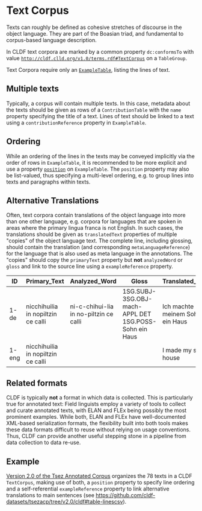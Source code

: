 # Text Corpus

Texts can roughly be defined as cohesive stretches of discourse in the object language. They are
part of the Boasian triad, and fundamental to corpus-based language description.

In CLDF text corpora are marked by a common property `dc:conformsTo` with value
[`http://cldf.clld.org/v1.0/terms.rdf#TextCorpus`](http://cldf.clld.org/v1.0/terms.rdf#TextCorpus)
on a `TableGroup`.

Text Corpora require only an [`ExampleTable`](../../components/examples), listing the lines of text.


## Multiple texts

Typically, a corpus will contain multiple texts. In this case, metadata about the texts should
be given as rows of a `ContributionTable` with the `name` property specifying the title of a text.
Lines of text should be linked to a text using a `contributionReference` property in `ExampleTable`.


## Ordering

While an ordering of the lines in the texts may be conveyed implicitly via the order of rows in
`ExampleTable`, it is recommended to be more explicit and use a property [`position`](http://cldf.clld.org/v1.0/terms.rdf#TextCorpus) on `ExampleTable`.
The `position` property may also be list-valued, thus specifying a multi-level ordering, e.g. to
group lines into texts and paragraphs within texts.


## Alternative Translations

Often, text corpora contain translations of the object language into more than one other language,
e.g. corpora for languages that are spoken in areas where the primary lingua franca is not English.
In such cases, the translations should be given as `translatedText` properties of multiple "copies"
of the object language text. The complete line, including glossing, should contain the translation
(and corresponding `metaLanguageReference`) for the language that is also used as meta language in
the annotations. The "copies" should copy the `primaryText` property but **not** `analyzedWord` or 
`gloss` and link to the source line using a `exampleReference` property.

ID | Primary_Text | Analyzed_Word                          | Gloss | Translated_Text                 | Meta_Language_ID | Full_Example
---|--------------|----------------------------------------|-------|---------------------------------|------------------|---
1-de | nicchihuilia in nopiltzin ce calli | ni-c-chihui-lia in no-piltzin ce calli | 1SG.SUBJ-3SG.OBJ-mach-APPL DET 1SG.POSS-Sohn ein Haus | Ich machte meinem Sohn ein Haus | stan1295         |
1-eng | nicchihuilia in nopiltzin ce calli | | | I made my son a house           | stan1293         | 1-de


## Related formats

CLDF is typically **not** a format in which data is collected. This is particularly true for annotated
text: Field linguists employ a variety of tools to collect and curate annotated texts, with ELAN and
FLEx being possibly the most prominent examples. While both, ELAN and FLEx have well-documented XML-based
serialization formats, the flexibility built into both tools makes these data formats difficult to
reuse without relying on usage conventions. Thus, CLDF can provide another useful stepping stone in a
pipeline from data collection to data re-use.


## Example

[Version 2.0 of the Tsez Annotated Corpus](https://doi.org/10.5281/zenodo.10555859) organizes the 78
texts in a CLDF `TextCorpus`, making use of both, a `position` property to specify line ordering and
a self-referential `exampleReference` property to link alternative translations to main sentences 
(see https://github.com/cldf-datasets/tsezacp/tree/v2.0/cldf#table-linescsv).